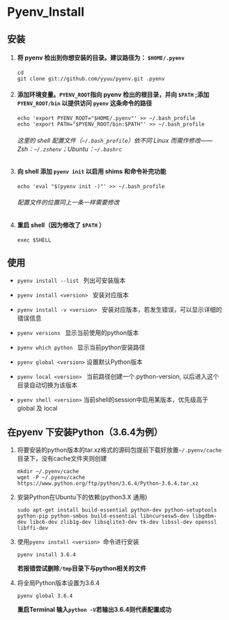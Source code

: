 # Pyenv_Install

##  安装

1. ####  将 pyenv 检出到你想安装的目录。建议路径为： `$HOME/.pyenv`

   ```shell
   cd
   git clone git://github.com/yyuu/pyenv.git .pyenv
   ```

2. #### 添加环境变量。`PYENV_ROOT`指向 pyenv 检出的根目录，并向 `$PATH` ;添加 `PYENV_ROOT/bin` 以提供访问 `pyenv` 这条命令的路径

   ```shell
   echo 'export PYENV_ROOT="$HOME/.pyenv"' >> ~/.bash_profile
   echo 'export PATH="$PYENV_ROOT/bin:$PATH"' >> ~/.bash_profile
   ```
   ###### 这里的 shell 配置文件（`~/.bash_profile`）依不同 Linux 而需作修改——Zsh：`~/.zshenv`；Ubuntu：`~/.bashrc`

3. #### 向 shell 添加 `pyenv init` 以启用 shims 和命令补完功能

   ```shell
   echo 'eval "$(pyenv init -)"' >> ~/.bash_profile
   ```
   ###### 配置文件的位置同上一条一样需要修改

4. #### 重启 shell（因为修改了 `$PATH` ）

   ```shell
   exec $SHELL
   ```


## 使用

- `pyenv install --list `
     列出可安装版本 

- `pyenv install <version> `
     安装对应版本 

- `pyenv install -v <version> `
     安装对应版本，若发生错误，可以显示详细的错误信息 

- `pyenv versions `
     显示当前使用的python版本 

- `pyenv which python `
     显示当前python安装路径

- ` pyenv global <version> `
     设置默认Python版本 

- `pyenv local <version> `
     当前路径创建一个.python-version, 以后进入这个目录自动切换为该版本

- ` pyenv shell <version> `
     当前shell的session中启用某版本，优先级高于global 及 local



## 在pyenv 下安装Python（3.6.4为例）

1. 将要安装的python版本的tar.xz格式的源码包提前下载好放置`~/.pyenv/cache`目录下，没有cache文件夹则创建

   ```shell
   mkdir ~/.pyenv/cache
   wget -P ~/.pyenv/cache https://www.python.org/ftp/python/3.6.4/Python-3.6.4.tar.xz
   ```

2. 安装Python在Ubuntu下的依赖(python3.X 通用)

   ```shell
   sudo apt-get install build-essential python-dev python-setuptools python-pip python-smbus build-essential libncursesw5-dev libgdbm-dev libc6-dev zlib1g-dev libsqlite3-dev tk-dev libssl-dev openssl libffi-dev
   ```

3. 使用`pyenv install <version> `命令进行安装

   ```
   pyenv install 3.6.4
   ```

   **若报错尝试删除`/tmp`目录下与python相关的文件**

4. 将全局Python版本设置为3.6.4

   ```
   pyenv global 3.6.4
   ```

   **重启Terminal 输入`python -V`若输出3.6.4则代表配置成功**

   


